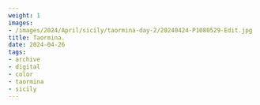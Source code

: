 ```yaml
---
weight: 1
images:
- /images/2024/April/sicily/taormina-day-2/20240424-P1080529-Edit.jpg
title: Taormina.
date: 2024-04-26
tags:
- archive
- digital
- color
- taormina
- sicily
---
```



